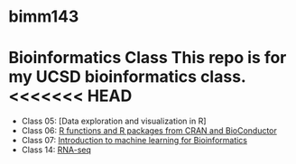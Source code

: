 # bimm143
Bioinformatics Class
This repo is for my UCSD bioinformatics class. 
<<<<<<< HEAD
=======
- Class 05: [Data exploration and visualization in R]
- Class 06: [ R functions and R packages from CRAN and BioConductor](https://github.com/DestinyOkoronkwo/bimm143/blob/main/Class%2006%3A%20R%20Functions/Class-6.pdf)
- Class 07: [ Introduction to machine learning for Bioinformatics](https://github.com/DestinyOkoronkwo/bimm143/blob/main/Class07/Class07.md)
- Class 14: [RNA-seq](https://github.com/DestinyOkoronkwo/bimm143/blob/main/Class%2014/Class14.pdf)
